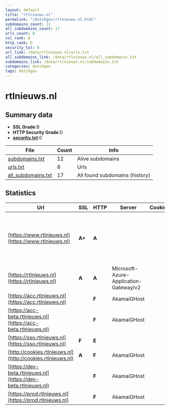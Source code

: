 ```yaml
---
layout: default
title: "rtlnieuws.nl"
permalink: "/dutchgov/rtlnieuws.nl.html"
subdomains_count: 12
all_subdomains_count: 17
urls_count: 8
ssl_rank: B
http_rank: D
security_txt: 0
url_link: /data/rtlnieuws.nl/urls.txt
all_subdomains_link: /data/rtlnieuws.nl/all_subdomains.txt
subdomains_link: /data/rtlnieuws.nl/subdomains.txt
categories: dutchgov
tags: dutchgov
---
```



# rtlnieuws.nl
## Summary data


 - **SSL Grade**:B
 - **HTTP Security Grade**:D
 - **[security.txt](https://www.digitaleoverheid.nl/nieuws/standaard-security-txt-nu-verplicht-voor-overheid/)**:0


| File       | Count | Info |
|------------|-------|------|
|[subdomains.txt](/DutchGovScope/data/rtlnieuws.nl/subdomains.txt)|12|Alive subdomains|
|[urls.txt](/DutchGovScope/data/rtlnieuws.nl/urls.txt)|8|Urls|
|[all_subdomains.txt](/DutchGovScope/data/rtlnieuws.nl/all_subdomains.txt)|17|All found subdomains (history)|


## Statistics


| Url | SSL | HTTP | Server | Cookie | HSTS | CORS | CTO | CSP | XFO | XXP | RP |FP| Tech |Title |
|--------|-------|-------|------|------|------|------|------|------|------|------|------|------|------|------|
|[https://www.rtlnieuws.nl](https://www.rtlnieuws.nl)| **A+**| **A**|| |:white_check_mark: | | | :white_check_mark:| :white_check_mark: | :white_check_mark: | :white_check_mark: | |Drupal:10 Google Tag Manager HSTS PHP:8.3.7 ZURB Foundation|RTL Nieuws|
|[https://rtlnieuws.nl](https://rtlnieuws.nl)| **A**| **A**|Microsoft-Azure-Application-Gateway/v2| |:white_check_mark: | | | :white_check_mark:| :white_check_mark: | :white_check_mark: | :white_check_mark: | ||301 Moved Perman...|
|[https://acc.rtlnieuws.nl](https://acc.rtlnieuws.nl)| | **F**|AkamaiGHost| | | | | | | | :white_check_mark: | |Basic|Access Denied|
|[https://acc-beta.rtlnieuws.nl](https://acc-beta.rtlnieuws.nl)| | **F**|AkamaiGHost| | | | | | | | :white_check_mark: | |Basic|Access Denied|
|[https://sso.rtlnieuws.nl](https://sso.rtlnieuws.nl)| **F**| **E**|| | | | | | | | :white_check_mark: | |||
|[http://cookies.rtlnieuws.nl](http://cookies.rtlnieuws.nl)| **A**| **F**|AkamaiGHost| | | | | | | | :white_check_mark: | |||
|[https://dev-beta.rtlnieuws.nl](https://dev-beta.rtlnieuws.nl)| | **F**|AkamaiGHost| | | | | | | | :white_check_mark: | |Basic|Access Denied|
|[https://prod.rtlnieuws.nl](https://prod.rtlnieuws.nl)| | **F**|AkamaiGHost| | | | | | | | :white_check_mark: | |Basic|Access Denied|

